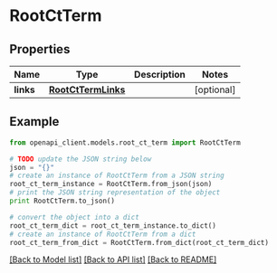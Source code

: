 # RootCtTerm


## Properties
Name | Type | Description | Notes
------------ | ------------- | ------------- | -------------
**links** | [**RootCtTermLinks**](RootCtTermLinks.md) |  | [optional] 

## Example

```python
from openapi_client.models.root_ct_term import RootCtTerm

# TODO update the JSON string below
json = "{}"
# create an instance of RootCtTerm from a JSON string
root_ct_term_instance = RootCtTerm.from_json(json)
# print the JSON string representation of the object
print RootCtTerm.to_json()

# convert the object into a dict
root_ct_term_dict = root_ct_term_instance.to_dict()
# create an instance of RootCtTerm from a dict
root_ct_term_from_dict = RootCtTerm.from_dict(root_ct_term_dict)
```
[[Back to Model list]](../README.md#documentation-for-models) [[Back to API list]](../README.md#documentation-for-api-endpoints) [[Back to README]](../README.md)


